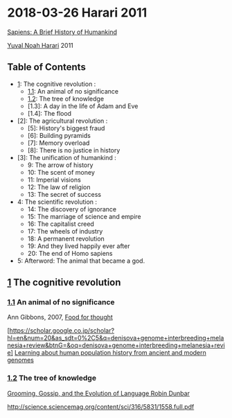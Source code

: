 <!--
@Author: shumez
@Date:   2018-03-26 17:57:79
@Project: Chaier
@Filename: 180326_harari_2014.md
@Last modified by:   shumez
@Last modified time: 2018-03-27 13:25:69
-->


2018-03-26 Harari 2011
======================

[Sapiens: A Brief History of Humankind]

[Yuval Noah Harari] 2011

Table of Contents
-----------------

- [1]: The cognitive revolution :
    - [1.1]: An animal of no significance
    - [1.2]: The tree of knowledge
    - [1.3]: A day in the life of Adam and Eve
    - [1.4]: The flood
- [2]: The agricultural revolution :
    - [5]: History's biggest fraud
    - [6]: Building pyramids
    - [7]: Memory overload
    - [8]: There is no justice in history
- [3]: The unification of humankind :
    - 9: The arrow of history
    - 10: The scent of money
    - 11: Imperial visions
    - 12: The law of religion
    - 13: The secret of success
- 4: The scientific revolution :
    - 14: The discovery of ignorance
    - 15: The marriage of science and empire
    - 16: The capitalist creed
    - 17: The wheels of industry
    - 18: A permanent revolution
    - 19: And they lived happily ever after
    - 20: The end of Homo sapiens
- 5: Afterword: The animal that became a god.



## [1] The cognitive revolution
<span id="1"></span>

### [1.1] An animal of no significance
<span id="1.1"></span>

Ann Gibbons, 2007, [Food for thought]

[https://scholar.google.co.jp/scholar?hl=en&num=20&as_sdt=0%2C5&q=denisova+genome+interbreeding+melanesia+review&btnG=&oq=denisova+genome+interbreeding+melanesia+revie]
[Learning about human population history from ancient and modern genomes]


### [1.2] The tree of knowledge



[Grooming, Gossip, and the Evolution of Language
Robin Dunbar]










[1]: #1
[1.1]: #1.1
[Sapiens: A Brief History of Humankind]: http://www.ynharari.com/book/sapiens/
[Yuval Noah Harari]: http://www.ynharari.com

[Food for thought]: http://science.sciencemag.org/content/316/5831/1558
http://science.sciencemag.org/content/sci/316/5831/1558.full.pdf

[Learning about human population history from ancient and modern genomes]: https://www.nature.com/articles/nrg3029


[1.2]: #1.2
[Grooming, Gossip, and the Evolution of Language
Robin Dunbar]: http://www.hup.harvard.edu/catalog.php?isbn=9780674363366
